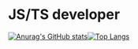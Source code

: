 # JS/TS developer

[![Anurag's GitHub stats](https://github-readme-stats.vercel.app/api?username=toombez&theme=noctis_minimus)](https://github-readme-stats.vercel.app/api?username=toombez&theme=noctis_minimus)[![Top Langs](https://github-readme-stats.vercel.app/api/top-langs/?username=toombez&layout=compact&theme=noctis_minimus)]([https://github-readme-stats.vercel.app/api?username=toombez&theme=noctis_minimus](https://github-readme-stats.vercel.app/api/top-langs/?username=toombez&layout=compact&theme=noctis_minimus))
